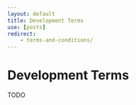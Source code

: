 ```yaml
---
layout: default
title: Development Terms
use: [posts]
redirect:
    - terms-and-conditions/
---
```

# Development Terms

TODO
